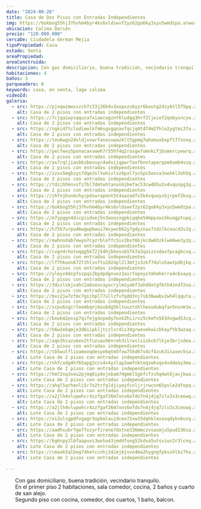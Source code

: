 ```yaml
---
date: "2024-08-26"
title: Casa de Dos Pisos con Entradas Independientes
img: https://6okbog55hj37hvhm4byr4ks6vldswvf2ys62go6ky3xyu5wmdzpa.arweave.ar/85QXG706d_PU7OBxHipeqscrVLrEvaM7ysbvinbMHl4
ubicacion: Calima Darién
precio: "120.000.000"
cercaDe: Ciudadela German Mejia
tipoPropiedad: Casa
estado: Venta
areaPropiedad:
areaConstruida:
descripcion: Con gas domiciliario, buena tradición, vecindario tranquilo. En el primer piso 2 habitaciones, sala comedor, cocina, 2 baños y cuarto de san alejo. Segundo piso con cocina, comedor, dos cuartos, 1 baño, balcon.
habitaciones: 4
baños: 3
parqueadero: 0
keywords: casa, en venta, lago calima
videoId: 
galeria:
  - src: https://pjvqwimwsxzch7z33j26h4u3xopxzu6yyr6bautg24zy6tl5f5pq.arweave.ar/emsLIZaV8iP_O9p14_Kbu59809jEfBBSZtczj019L18
    alt: Casa de 2 pisos con entradas independientes
  - src: https://7cjqaiwysqquca7xiaecogznf6ludgg3hrf3ljeief2qobyxncya.arweave.ar/-JMAItiUIUED90AIJxstL5dBmNs8S7WkiCF1BwcXaLA
    alt: Casa de 2 pisos con entradas independientes
  - src: https://ngki4ftclodiewlkfm6sgvgqnaxfqcjq4t474m2fhlo2ygtmi3fa.arweave.ar/aZSOFmJbhoJZais9I1TQaC5YCTDk-f4zRTrdrBpsRso
    alt: Casa de 2 pisos con entradas independientes
  - src: https://teu6wgn2dxldjvvwrfanozuwazklt5gpmg7whomuxbxpft77sonq.arweave.ar/mSnrGbod1jTWtolA12aWBlS59M9hv2O5lLhu8s__k5s
    alt: Casa de 2 pisos con entradas independientes
  - src: https://pecfwxy5ponacaxvwwh7r55hf4q2rasgwfomnkifjbumercyewrq.arweave.ar/eQRbXx17mgEC9bWP-PenLyGogkaxXMapBUhowkRYJaM
    alt: Casa de 2 pisos con entradas independientes
  - src: https://as7rqljiavbkzbevuyc4a4xijqpwr7axfbnvtaperppe6omb4vzq.arweave.ar/BL8YLSgFQqyElaYFwHLoTB9o_BcoW1mB5IveTzmB5XM
    alt: Casa de 2 pisos con entradas independientes
  - src: https://izxx5mgbzys7dqe3sltwhivlxz6pal7yv5ps5exca3oekkl3oh5q.arweave.ar/Rm9-sMHOJfHAm5LnY6KrvnzwL_ivXy6S4gbcRSl7cfs
    alt: Casa de 2 pisos con entradas independientes
  - src: https://tdzihhknvsfz7bl7dmtwhtanunbjbefac53cwd65u2x4xqunpg3q.arweave.ar/mPKDnU2si5-FfxsnY8wNo0KQkKAXdisP3aavy8KNebc
    alt: Casa de 2 pisos con entradas independientes
  - src: https://zhfnjbsnkchycpdswrapnnt5t4swzadfs5k4vquoyvbjrpof2kxq.arweave.ar/ycrUhk1Qj4E8crRA9rZ9nyVsgGWXVcrCjsVCmL3F0q8
    alt: Casa de 2 pisos con entradas independientes
  - src: https://6okbog55hj37hvhm4byr4ks6vldswvf2ys62go6ky3xyu5wmdzpa.arweave.ar/85QXG706d_PU7OBxHipeqscrVLrEvaM7ysbvinbMHl4
    alt: Casa de 2 pisos con entradas independientes
  - src: https://m7ypggn4dicpiidxej5n3aoozxgpkiqqke54mppzwi6kuagptupq.arweave.ar/Z_DzGbwaBPQgdyJ63YHOzcz1IhBRO8Y9-bI8qgDPnR8
    alt: Casa de 2 pisos con entradas independientes
  - src: https://h75k7urpu46wgwpbwui7mzywc662y7gdyznas7zdzlkcoucd2v2q.arweave.ar/P_qv0i-nPWNZ4bUR9mcWF72sfMPGWgl_I8rUJ1BD1XU
    alt: Casa de 2 pisos con entradas independientes
  - src: https://ewhnodab7ewyo7cyzrbloffc5ix3bxt6bjkcdw6hzklwm6we3y2q.arweave.ar/JY7XDAH5LYd8WMxCtxSi6i-w3n4KVCHbx8qXZnrE3jU
    alt: Casa de 2 pisos con entradas independientes
  - src: https://cvgn4rhotoqqg5k72j54hjbkessb5fk7a3qaizzvdaxfpcagkcxq.arweave.ar/FUzeRO6boQN1X9J7w6QqJKQelV8G4ARnNRguV4gGUK8
    alt: Casa de 2 pisos con entradas independientes
  - src: https://lffhkuon672lthlsn7to2d24pl2l3mtjs3zkf74ulu5awtpdbjkq.arweave.ar/WUp1Uc339Lmdcm_m7Q9cevS9smmW8qL_lF06C03jClU
    alt: Casa de 2 pisos con entradas independientes
  - src: https://yleyz4dcpfszpqs2bpdpdgnuez2airfopoystmhmherra4c6xayq.arweave.ar/wsmM8GJ5ZZfCWgvG8Zm0JnQERK57sSmw7DkjEHBeuDE
    alt: Casa de 2 pisos con entradas independientes
  - src: https://3dszlskjvahc2a6sexcayocrylmzyabf3ahddxtgfbth4zndf2ua.arweave.ar/2OWVyUmoDi0D0iXEDDhRwtmcACXYDjHeZihmfmWjLqg
    alt: Casa de 2 pisos con entradas independientes
  - src: https://bxz2jw7zfmc7giihpl77ullzfvfqdd3nj7sb36wwbv2wh4lqquta.arweave.ar/DfOk2_krBfMhB3r_-i15LUsBj21P5B361g11Y_FwhSY
    alt: Casa de 2 pisos con entradas independientes
  - src: https://scpv6zgcrlmxmbqnj6oubdg5kltuuztohlhwsudukqfan5nsnm3a.arweave.ar/kJ9fZMKK2XYGDU-dQIzdUudKZm46z2lQdFQKBvWyazY
    alt: Casa de 2 pisos con entradas independientes
  - src: https://bxwkm2pssp7qifejg4zpedy7oxk3hiirvz5ckmfn563dvgwd53cq.arweave.ar/DeymafKT_wQUiTcy8g8fddWzoRGueiUwre-2OprD7sU
    alt: Casa de 2 pisos con entradas independientes
  - src: https://b6w2ekqmje3d6iipkljtczlxrdis34grwexekwicbkayftb3wzaq.arweave.ar/D62iKgxJNj8hD1LTMWV3iNEt8NGxLkVZAgqBgsw7tkE
    alt: Casa de 2 pisos con entradas independientes
  - src: https://aqo3hiazuken2tfuzuauh6nreh3ilrwslsiskcb7lkje3brjsdea.arweave.ar/BB2zoBmiiN1MtM0BQ_mxIfaFxtJckSUIP1qSTYYpkMg
    alt: Casa de 2 pisos con entradas independientes
  - src: https://tb5wulflioamooqdesyebqtm5fxw75kd67v4cf4zuk3isaxev5sa.arweave.ar/mHtqLKtDgMc6AySwQMJs6W9v9UP368EXmaK2iQLkr2Q
    alt: Lote Casa de 2 pisos con entradas independientes
  - src: https://nhfcxdg4h765apg2ccv4v4yzlap2wmfnkteqzwhxqx4vddoay3ma.arweave.ar/acorjNw__dA82hCryvMZWB-rMK1UyQzY94X5UY3Axtg
    alt: Lote Casa de 2 pisos con entradas independientes
  - src: https://hm72nq3seu2pjmq6ip4xjxbam74gmkl5gkfcfzshq4wt6javjkwa.arweave.ar/Oz-mw3IlNPSyHkP5dNwgZ_hmKX0yiiLmR4ctPyQVSqw
    alt: Lote Casa de 2 pisos con entradas independientes
  - src: https://ahql5qrhenli5r7o2trfgldjiyeyfcnljrjrwcnn65pvle2dfepq.arweave.ar/AeC-wicjVo7H7tTiUyxpRgmCiatMUxsJrfdfVZNDKR8
    alt: Lote Casa de 2 pisos con entradas independientes
  - src: https://a2jlh4vlupwhcr4zzfgaf26m7xns6ofdo7n4j4jq7zlv3s3ceowq.arweave.ar/BpKz8quj7HFHmclMAuvM_dsvOKN328TxMP5XXctiI60
    alt: Lote Casa de 2 pisos con entradas independientes
  - src: https://a2jlh4vlupwhcr4zzfgaf26m7xns6ofdo7n4j4jq7zlv3s3ceowq.arweave.ar/BpKz8quj7HFHmclMAuvM_dsvOKN328TxMP5XXctiI60
    alt: Lote Casa de 2 pisos con entradas independientes
  - src: https://oi2ulsgpdfvgagr3opkmlaujdceo72xw35dqhklexazqdykn6uzq.arweave.ar/cjVFyM8ZamAaO3PUxYKJGIjv6vbfRwOpZLgzAeFN9TM
    alt: Lote Casa de 2 pisos con entradas independientes
  - src: https://aadhsubr7ge77vzyrfirone7dxtxe336mmczvsasmju5pud236sa.arweave.ar/AAZ5UDH5if_XOIlRFzSfHedyb35jBZrIEmJp19B636Q
    alt: Lote Casa de 2 pisos con entradas independientes
  - src: https://bg6npy2l6faapuvi3wxha43jmddfong52kdva5utsviwv2r3lcnq.arweave.ar/CbzX40vxQAfSqN2ucHNpYMZXNN3Sh1B2k5VRauo7WJs
    alt: Lote Casa de 2 pisos con entradas independientes
  - src: https://cmaok5qlbeg74hetccnhj34iej6jvvo4ma2hygngfpksxhlbz7ha.arweave.ar/EwDldgsJDf4ckxCadO-IInya1dxgNHwZpivVK51hz84
    alt: Lote Casa de 2 pisos con entradas independientes
  
---
```

<ul>
Con gas domiciliario, buena tradición, vecindario tranquilo. <br>
En el primer piso 2 habitaciones, sala comedor, cocina, 2 baños y cuarto de san alejo. <br>
Segundo piso con cocina, comedor, dos cuartos, 1 baño, balcon. <br>
</ul>